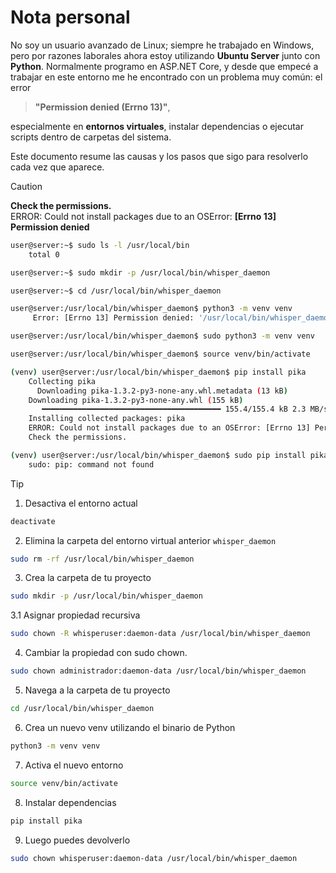 # Nota personal

No soy un usuario avanzado de Linux; siempre he trabajado en Windows, pero por razones laborales ahora estoy utilizando **Ubuntu Server** junto con **Python**.
Normalmente programo en ASP.NET Core, y desde que empecé a trabajar en este entorno me he encontrado con un problema muy común: el error

> **"Permission denied (Errno 13)"**,

especialmente en **entornos virtuales**, instalar dependencias o ejecutar scripts dentro de carpetas del sistema.

Este documento resume las causas y los pasos que sigo para resolverlo cada vez que aparece.

> [!CAUTION]
> **Check the permissions.**  
> ERROR: Could not install packages due to an OSError: **[Errno 13] Permission denied**
> 
> ```bash
> user@server:~$ sudo ls -l /usr/local/bin
>     total 0
> 
> user@server:~$ sudo mkdir -p /usr/local/bin/whisper_daemon
> 
> user@server:~$ cd /usr/local/bin/whisper_daemon
> 
> user@server:/usr/local/bin/whisper_daemon$ python3 -m venv venv
>      Error: [Errno 13] Permission denied: '/usr/local/bin/whisper_daemon/venv'
> 
> user@server:/usr/local/bin/whisper_daemon$ sudo python3 -m venv venv
> 
> user@server:/usr/local/bin/whisper_daemon$ source venv/bin/activate
> 
> (venv) user@server:/usr/local/bin/whisper_daemon$ pip install pika
>     Collecting pika
>       Downloading pika-1.3.2-py3-none-any.whl.metadata (13 kB)
>     Downloading pika-1.3.2-py3-none-any.whl (155 kB)
>        ━━━━━━━━━━━━━━━━━━━━━━━━━━━━━━━━━━━━━━━━ 155.4/155.4 kB 2.3 MB/s eta 0:00:00
>     Installing collected packages: pika
>     ERROR: Could not install packages due to an OSError: [Errno 13] Permission denied: '/usr/local/bin/whisper_daemon/venv/lib/python3.12/site-packages/pika'
>     Check the permissions.
> 
> (venv) user@server:/usr/local/bin/whisper_daemon$ sudo pip install pika
>     sudo: pip: command not found
> ```


> [!TIP]
> 1. Desactiva el entorno actual
> 
> ```bash
> deactivate
> ```
> 
> 2. Elimina la carpeta del entorno virtual anterior `whisper_daemon`
> ```bash
> sudo rm -rf /usr/local/bin/whisper_daemon
> ```
> 
> 3. Crea la carpeta de tu proyecto
> 
> ```bash
> sudo mkdir -p /usr/local/bin/whisper_daemon
> ```
>
> 3.1 Asignar propiedad recursiva
>
> ```bash
> sudo chown -R whisperuser:daemon-data /usr/local/bin/whisper_daemon
> ```
> 
> 4. Cambiar la propiedad con sudo chown.
> 
> ```bash
> sudo chown administrador:daemon-data /usr/local/bin/whisper_daemon
> ```
> 
> 5. Navega a la carpeta de tu proyecto
> 
> ```bash
> cd /usr/local/bin/whisper_daemon
> ```
> 
> 6. Crea un nuevo venv utilizando el binario de Python
> 
> ```bash
> python3 -m venv venv
> ```
> 
> 7. Activa el nuevo entorno
> ```bash
> source venv/bin/activate
> ```
>
> 8. Instalar dependencias
>
> ```bash
> pip install pika
> ```
> 
> 9. Luego puedes devolverlo
> 
> ```bash
> sudo chown whisperuser:daemon-data /usr/local/bin/whisper_daemon
> ```
> 
